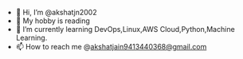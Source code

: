 - 👋 Hi, I’m @akshatjn2002
- 👀 My hobby is reading
- 🌱 I’m currently learning DevOps,Linux,AWS Cloud,Python,Machine Learning.
- 📫 How to reach me @akshatjain9413440368@gmail.com 

<!---
akshatjn2002/akshatjn2002 is a ✨ special ✨ repository because its `README.md` (this file) appears on your GitHub profile.
You can click the Preview link to take a look at your changes.
--->
